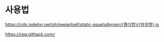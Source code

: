 # 사용법
https://cdn.jsdelivr.net/gh/pepprbell/static-assets@main/{폴더명}/{파일명}.js

https://raw.githack.com/